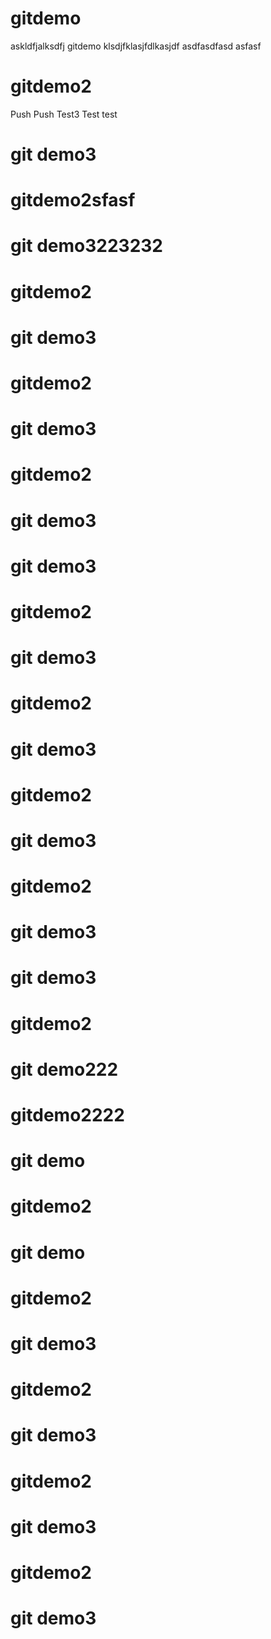 # gitdemo
askldfjalksdfj
gitdemo
 klsdjfklasjfdlkasjdf 
asdfasdfasd
asfasf

# gitdemo2
Push Push
Test3
Test test
# git demo3
# gitdemo2sfasf
# git demo3223232
# gitdemo2
# git demo3
# gitdemo2
# git demo3
# gitdemo2
# git demo3
# git demo3
# gitdemo2
# git demo3
# gitdemo2
# git demo3
# gitdemo2
# git demo3
# gitdemo2
# git demo3
# git demo3
# gitdemo2
# git demo222
# gitdemo2222
# git demo
# gitdemo2
# git demo
# gitdemo2
# git demo3
# gitdemo2
# git demo3
# gitdemo2
# git demo3
# gitdemo2
# git demo3

